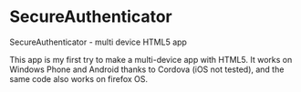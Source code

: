 SecureAuthenticator
===================

SecureAuthenticator - multi device HTML5 app

This app is my first try to make a multi-device app with HTML5.
It works on Windows Phone and Android thanks to Cordova (iOS not tested), and the same code also works on firefox OS.
